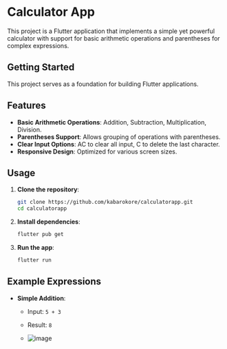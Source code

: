 # Calculator App

This project is a Flutter application that implements a simple yet powerful calculator with support for basic arithmetic operations and parentheses for complex expressions.

## Getting Started

This project serves as a foundation for building Flutter applications.

## Features

- **Basic Arithmetic Operations**: Addition, Subtraction, Multiplication, Division.
- **Parentheses Support**: Allows grouping of operations with parentheses.
- **Clear Input Options**: AC to clear all input, C to delete the last character.
- **Responsive Design**: Optimized for various screen sizes.

## Usage

1. **Clone the repository**:
    ```bash
    git clone https://github.com/kabarokore/calculatorapp.git
    cd calculatorapp
    ```

2. **Install dependencies**:
    ```bash
    flutter pub get
    ```

3. **Run the app**:
    ```bash
    flutter run
    ```

## Example Expressions

- **Simple Addition**:
  - Input: `5 + 3`
  - Result: `8`
 
  - ![image](https://github.com/kabarokore/calculator-app/assets/93138670/22880258-3678-4b1f-a178-4a6e46cd086f)
